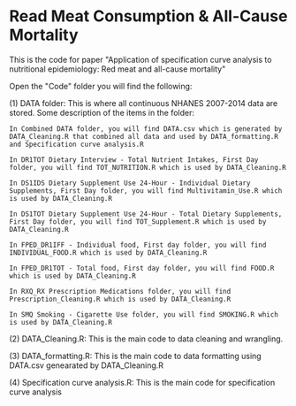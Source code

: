 # Read Meat Consumption & All-Cause Mortality
This is the code for paper "Application of specification curve analysis to nutritional epidemiology: Red meat and all-cause mortality"

Open the "Code" folder you will find the following:

(1) DATA folder: This is where all continuous NHANES 2007-2014 data are stored. Some description of the items in the folder:
    
    In Combined DATA folder, you will find DATA.csv which is generated by DATA_Cleaning.R that combined all data and used by DATA_formatting.R and Specification curve analysis.R
    
    In DR1TOT Dietary Interview - Total Nutrient Intakes, First Day folder, you will find TOT_NUTRITION.R which is used by DATA_Cleaning.R
    
    In DS1IDS Dietary Supplement Use 24-Hour - Individual Dietary Supplements, First Day folder, you will find Multivitamin_Use.R which is used by DATA_Cleaning.R
    
    In DS1TOT Dietary Supplement Use 24-Hour - Total Dietary Supplements, First Day folder, you will find TOT_Supplement.R which is used by DATA_Cleaning.R
    
    In FPED_DR1IFF - Individual food, First day folder, you will find INDIVIDUAL_FOOD.R which is used by DATA_Cleaning.R
    
    In FPED_DR1TOT - Total food, First day folder, you will find FOOD.R which is used by DATA_Cleaning.R
    
    In RXQ_RX Prescription Medications folder, you will find Prescription_Cleaning.R which is used by DATA_Cleaning.R
    
    In SMQ Smoking - Cigarette Use folder, you will find SMOKING.R which is used by DATA_Cleaning.R


(2) DATA_Cleaning.R: This is the main code to data cleaning and wrangling.

(3) DATA_formatting.R: This is the main code to data formatting using DATA.csv genearated by DATA_Cleaning.R

(4) Specification curve analysis.R: This is the main code for specification curve analysis



